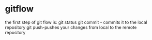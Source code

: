 # gitflow

the first step of git flow is: git status
git commit - commits it to the local repository
git push-pushes your changes from local to the remote repository
